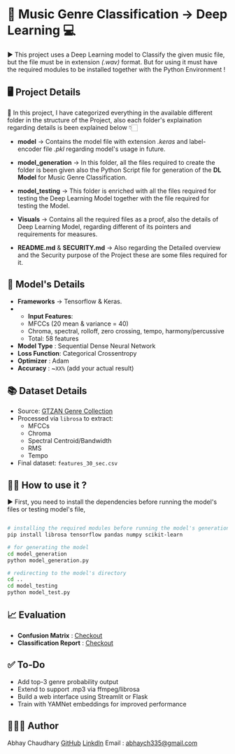 # 🎵 Music Genre Classification → Deep Learning 💻

▶️ This project uses a Deep Learning model to Classify the given music file, but the file must be in extension *(.wav)* format. But for using it must have the required modules to be installed together with the Python Environment !

## 🖥️ Project Details

📌 In this project, I have categorized everything in the available different folder in the structure of the Project, also each folder's explaination regarding details is been explained below 👇🏻

- **model** → Contains the model file with extension *.keras* and label-encoder file *.pkl* regarding model's usage in future.

- **model_generation** → In this folder, all the files required to create the folder is been given also the Python Script file for generation of the **DL Model** for Music Genre Classification.

- **model_testing** → This folder is enriched with all the files required for testing the Deep Learning Model together with the file required for testing the Model.

- **Visuals** → Contains all the required files as a proof, also the details of Deep Learning Model, regarding different of its pointers and requirements for measures.

- **README.md** & **SECURITY.md** → Also regarding the Detailed overview and the Security purpose of the Project these are some files required for it.

## 📄 Model's Details

- **Frameworks** → Tensorflow & Keras.
- - **Input Features**:  
  - MFCCs (20 mean & variance = 40)
  - Chroma, spectral, rolloff, zero crossing, tempo, harmony/percussive
  - Total: 58 features
- **Model Type** : Sequential Dense Neural Network
- **Loss Function**: Categorical Crossentropy
- **Optimizer** : Adam
- **Accuracy** : ~`XX%` (add your actual result)

## 📚 Dataset Details

- Source: [GTZAN Genre Collection](https://www.kaggle.com/datasets/andradaolteanu/gtzan-dataset-music-genre-classification?resource=download)
- Processed via `librosa` to extract:
  - MFCCs
  - Chroma
  - Spectral Centroid/Bandwidth
  - RMS
  - Tempo
- Final dataset: `features_30_sec.csv`

## 🙌🏻 How to use it ?

▶️ First, you need to install the dependencies before running the model's files or testing model's file,

```bash

# installing the required modules before running the model's generation file
pip install librosa tensorflow pandas numpy scikit-learn

# for generating the model
cd model_generation
python model_generation.py

# redirecting to the model's directory
cd ..
cd model_testing
python model_test.py

```

## 📈 Evaluation

- **Confusion Matrix** : [Checkout](https://github.com/ackwolver335/MusicGenreClassification/blob/main/Visuals/ConfusionMatrix.png)
- **Classification Report** : [Checkout](https://github.com/ackwolver335/MusicGenreClassification/blob/main/Visuals/ClassificationReport.png)

## ✅ To-Do

- Add top-3 genre probability output
- Extend to support .mp3 via ffmpeg/librosa
- Build a web interface using Streamlit or Flask
- Train with YAMNet embeddings for improved performance

## 🧑🏻‍💻 Author

Abhay Chaudhary
[GitHub](https://github.com/ackwolver335)
[LinkdIn](https://www.linkedin.com/in/abhaychaudhary335/)
Email : abhaych335@gmail.com